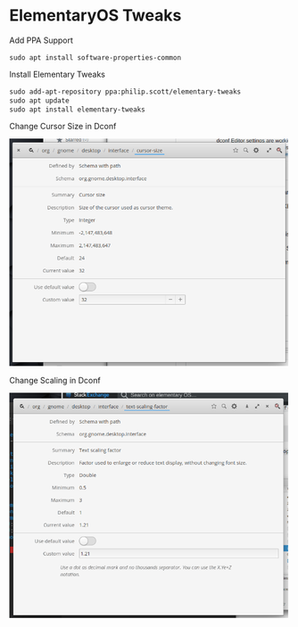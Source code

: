 # ElementaryOS Tweaks

Add PPA Support
```
sudo apt install software-properties-common
```

Install Elementary Tweaks
```
sudo add-apt-repository ppa:philip.scott/elementary-tweaks
sudo apt update
sudo apt install elementary-tweaks
```

Change Cursor Size in Dconf

<img src="Dconf-Settings/change-cursor-size.png" width="500">

Change Scaling in Dconf

<img src="Dconf-Settings/dconf-scaling.png" width="500">

